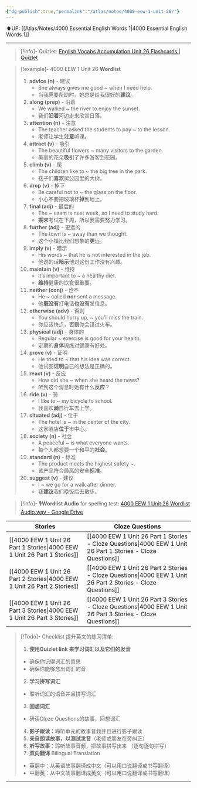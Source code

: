 ```yaml
---
{"dg-publish":true,"permalink":"/atlas/notes/4000-eew-1-unit-26/"}
---
```


⬆️UP: [[Atlas/Notes/4000 Essential English Words 1\|4000 Essential English Words 1]]

---
> [!info]- Quizlet: [English Vocabs Accumulation Unit 26 Flashcards | Quizlet](https://quizlet.com/my/971304338/english-vocabs-accumulation-unit-26-flash-cards/?i=1vbzw5&x=1jqt)


> [!example]- 4000 EEW 1 Unit 26 **Wordlist**
> 1. **advice (n)** - 建议
>     - She always gives me good ~ when I need help.
>     - 当我需要帮助时，她总是给我很好的**建议**。
> 2. **along (prep)** - 沿着
>     - We walked ~ the river to enjoy the sunset.
>     - 我们**沿着**河边走来欣赏日落。
> 3. **attention (n)** - 注意
>     - The teacher asked the students to pay ~ to the lesson.
>     - 老师让学生**注意**听课。
> 4. **attract (v)** - 吸引
>     - The beautiful flowers ~ many visitors to the garden.
>     - 美丽的花朵**吸引**了许多游客到花园。
> 5. **climb (v)** - 爬
>     - The children like to ~ the big tree in the park.
>     - 孩子们**喜欢**爬公园里的大树。
> 6. **drop (v)** - 掉下
>     - Be careful not to ~ the glass on the floor.
>     - 小心不要把玻璃杯**掉**到地上。
> 7. **final (adj)** - 最后的
>     - The ~ exam is next week, so I need to study hard.
>     - **期末**考试在下周，所以我需要努力学习。
> 8. **further (adj)** - 更远的
>     - The town is ~ away than we thought.
>     - 这个小镇比我们想象的**更**远。
> 9. **imply (v)** - 暗示
>     - His words ~ that he is not interested in the job.
>     - 他说的话**暗示**他对这份工作没有兴趣。
> 10. **maintain (v)** - 维持
>     - It’s important to ~ a healthy diet.
>     - **维持**健康的饮食很重要。
> 11. **neither (conj)** - 也不
>     - He ~ called **nor** sent a message.
>     - 他**既没有**打电话**也没有**发信息。
> 12. **otherwise (adv)** - 否则
>     - You should hurry up, ~ you’ll miss the train.
>     - 你应该快点，**否则**你会错过火车。
> 13. **physical (adj)** - 身体的
>     - Regular ~ exercise is good for your health.
>     - 定期的**身体**锻炼对健康有好处。
> 14. **prove (v)** - 证明
>     - He tried to ~ that his idea was correct.
>     - 他试图**证明**自己的想法是正确的。
> 15. **react (v)** - 反应
>     - How did she ~ when she heard the news?
>     - 听到这个消息时她有什么**反应**？
> 16. **ride (v)** - 骑
>     - I like to ~ my bicycle to school.
>     - 我喜欢**骑**自行车去上学。
> 17. **situated (adj)** - 位于
>     - The hotel is ~ in the center of the city.
>     - 这家酒店**位于**市中心。
> 18. **society (n)** - 社会
>     - A peaceful ~ is what everyone wants.
>     - 每个人都想要一个和平的**社会**。
> 19. **standard (n)** - 标准
>     - The product meets the highest safety ~.
>     - 该产品符合最高的安全**标准**。
> 20. **suggest (v)** - 建议
>     - I ~ we go for a walk after dinner.
>     - 我**建议**我们晚饭后去散步。


> [!info]- 🎙️**Wordlist Audio** for spelling test: [4000 EEW 1 Unit 26 Wordlist Audio.wav - Google Drive](https://drive.google.com/drive/folders/1DUXTsju1UQLrc5oahYKV6Q26Wsg5JOfU?usp=drive_link)

| Stories                               | Cloze Questions                                         |
| ------------------------------------- | ------------------------------------------------------- |
| [[4000 EEW 1 Unit 26 Part 1 Stories\|4000 EEW 1 Unit 26 Part 1 Stories]] | [[4000 EEW 1 Unit 26 Part 1 Stories - Cloze Questions\|4000 EEW 1 Unit 26 Part 1 Stories - Cloze Questions]] |
| [[4000 EEW 1 Unit 26 Part 2 Stories\|4000 EEW 1 Unit 26 Part 2 Stories]] | [[4000 EEW 1 Unit 26 Part 2 Stories - Cloze Questions\|4000 EEW 1 Unit 26 Part 2 Stories - Cloze Questions]] |
| [[4000 EEW 1 Unit 26 Part 3 Stories\|4000 EEW 1 Unit 26 Part 3 Stories]] | [[4000 EEW 1 Unit 26 Part 3 Stories - Cloze Questions\|4000 EEW 1 Unit 26 Part 3 Stories - Cloze Questions]] |

> [!Todo]- Checklist 提升英文的练习清单:
> 1. **使用Quizlet link 来学习词汇以及它们的发音** 
>	- 确保你记得词汇的意思 
>	- 确保你能够念出词汇的音 
> 2. **学习拼写词汇** 
>	- 聆听词汇的语音并且拼写词汇 
> 3. **回想词汇**
>	- 研读Cloze Questions的故事，回想词汇 
> 4. **影子跟读**：聆听单元的故事音频并且进行影子跟读 
> 5. **亲自朗读故事，以测试发音**（老师或朋友在旁纠正）
> 6. **听写故事**：聆听故事音频，把故事拼写出来 （逐句逐句拼写）
> 7. **双向翻译** Bilingual Translation 
>	- 英翻中：从英语故事翻译成中文（可以用口说翻译或书写翻译）
>	- 中翻英：从中文故事翻译成英文（可以用口说翻译或书写翻译）

---

